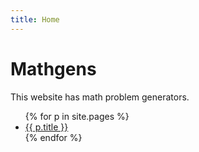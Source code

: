 ```yaml
---
title: Home
---
```

# Mathgens
This website has math problem generators.

<ul>
      {% for p in site.pages %}
        <li>
          <a href="{{ p.url }}">{{ p.title }}</a>
        </li>
      {% endfor %}
</ul>
